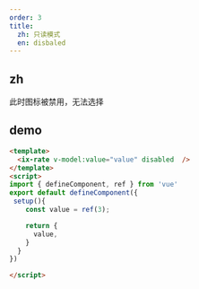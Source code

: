 ```yaml
---
order: 3
title:
  zh: 只读模式
  en: disbaled
---
```


## zh

此时图标被禁用，无法选择

## demo

```html
<template>
  <ix-rate v-model:value="value" disabled  />
</template>
<script>
import { defineComponent, ref } from 'vue'
export default defineComponent({
 setup(){
    const value = ref(3);

    return {
      value,
    }
  }
})

</script>
```
